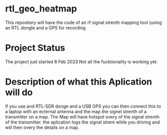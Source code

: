 # rtl_geo_heatmap
This repository will have the code of an rf signal strenth mapping tool (using an RTL dongle and a GPS for recording
# Project Status
The project just started 8 Feb 2023
Not all the fucktionality is working yet.

# Description of what this Aplication will do
If you use and RTL-SDR donge and a USB GPS you can then connect this to a laptop with an ecternal antenna and the map the signel strenth of a transmitter on a map.
The Map will have hotspot overy of the signal strenth of the transmitter.
the aplication logs the signal strent while you driving and will then overy the details on a map.
